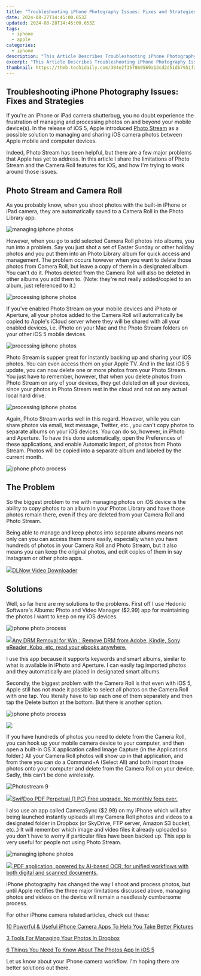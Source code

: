 ```yaml
---
title: "Troubleshooting iPhone Photography Issues: Fixes and Strategies"
date: 2024-08-27T14:45:00.653Z
updated: 2024-08-28T14:45:00.653Z
tags:
  - iphone
  - apple
categories:
  - iphone
description: "This Article Describes Troubleshooting iPhone Photography Issues: Fixes and Strategies"
excerpt: "This Article Describes Troubleshooting iPhone Photography Issues: Fixes and Strategies"
thumbnail: https://thmb.techidaily.com/304e2f357860569a12cd2d51db7951faca7194234bf8cf17b2b3fe018f5794d5.jpg
---
```


## Troubleshooting iPhone Photography Issues: Fixes and Strategies

 If you're an iPhone or iPad camera shutterbug, you no doubt experience the frustration of managing and processing photos on and beyond your mobile device(s). In the release of iOS 5, Apple introduced [Photo Stream](http://www.apple.com/icloud/features/photo-stream.html) as a possible solution to managing and sharing iOS camera photos between Apple mobile and computer devices.

 Indeed, Photo Stream has been helpful, but there are a few major problems that Apple has yet to address. In this article I share the limitations of Photo Stream and the Camera Roll features for iOS, and how I'm trying to work around those issues.

## Photo Stream and Camera Roll

 As you probably know, when you shoot photos with the built-in iPhone or iPad camera, they are automatically saved to a Camera Roll in the Photo Library app.

![managing iphone photos](https://static1.makeuseofimages.com/wordpress/wp-content/uploads/2012/04/camera_roll.jpg)

 However, when you go to add selected Camera Roll photos into albums, you run into a problem. Say you just shot a set of Easter Sunday or other holiday photos and you put them into an Photo Library album for quick access and management. The problem occurs however when you want to delete those photos from Camera Roll, but leave a copy of them in a designated album. You can't do it. Photos deleted from the Camera Roll will also be deleted in other albums you add them to. (Note: they're not really added/copied to an album, just referenced to it.)

![processing iphone photos](https://static1.makeuseofimages.com/wordpress/wp-content/uploads/2012/04/photostream_4.jpg)

 If you've enabled Photo Stream on your mobile devices and iPhoto or Aperture, all your photos added to the Camera Roll will automatically be copied to Apple's iCloud server where they will be shared with all your enabled devices, i.e. iPhoto on your Mac and the Photo Stream folders on your other iOS 5 mobile devices.

![processing iphone photos](https://static1.makeuseofimages.com/wordpress/wp-content/uploads/2012/04/photostream_7.png)

 Photo Stream is supper great for instantly backing up and sharing your iOS photos. You can even access them on your Apple TV. And in the last iOS 5 update, you can now delete one or more photos from your Photo Stream. You just have to remember, however, that when you delete photos from Photo Stream on any of your devices, they get deleted on all your devices, since your photos in Photo Stream rest in the cloud and not on any actual local hard drive.

![processing iphone photos](https://static1.makeuseofimages.com/wordpress/wp-content/uploads/2012/04/photostream_13.png)

 Again, Photo Stream works well in this regard. However, while you can share photos via email, text message, Twitter, etc., you can't copy photos to separate albums on your iOS devices. You can do so, however, in iPhoto and Aperture. To have this done automatically, open the Preferences of these applications, and enable Automatic Import, of photos from Photo Stream. Photos will be copied into a separate album and labeled by the current month.

![iphone photo process](https://static1.makeuseofimages.com/wordpress/wp-content/uploads/2012/04/aperture.png)

## The Problem

 So the biggest problem to me with managing photos on iOS device is the ability to copy photos to an album in your Photos Library and have those photos remain there, even if they are deleted from your Camera Roll and Photo Stream.

 Being able to manage and keep photos into separate albums means not only can you can access them more easily, especially when you have hundreds of photos in your Camera Roll and Photo Stream, but it also means you can keep the original photos, and edit copies of them in say Instagram or other photo apps.

<!-- affiliate ads begin -->
<a href="https://secure.2checkout.com/order/checkout.php?PRODS=4712430&QTY=1&AFFILIATE=108875&CART=1"><img src="https://secure.avangate.com/images/merchant/c404a5adbf90e09631678b13b05d9d7a/products/dlnow_256.png" border="0">DLNow Video Downloader</a>
<!-- affiliate ads end -->
## Solutions

 Well, so far here are my solutions to the problems. First off I use Hedonic Software's Albums: Photo and Video Manager ($2.99) app for maintaining the photos I want to keep on my iOS devices.

![iphone photo process](https://static1.makeuseofimages.com/wordpress/wp-content/uploads/2012/04/photostream_10.jpg)

<!-- affiliate ads begin -->
<a href="https://secure.2checkout.com/order/checkout.php?PRODS=4600113&QTY=1&AFFILIATE=108875&CART=1"><img src="https://www.epubor.com/images/drm-removal-feature2.png" border="0">Any DRM Removal for Win：Remove DRM from Adobe, Kindle, Sony eReader, Kobo, etc, read your ebooks anywhere.</a>
<!-- affiliate ads end -->
 I use this app because it supports keywords and smart albums, similar to what is available in iPhoto and Aperture. I can easily tag imported photos and they automatically are placed in designated smart albums.

 Secondly, the biggest problem with the Camera Roll is that even with iOS 5, Apple still has not made it possible to select all photos on the Camera Roll with one tap. You literally have to tap each one of them separately and then tap the Delete button at the bottom. But there is another option.

![iphone photo process](https://static1.makeuseofimages.com/wordpress/wp-content/uploads/2012/04/iphonecamera.jpg)

<!-- affiliate ads begin -->
<a href="https://estore.winxdvd.com/order/checkout.php?PRODS=1412049&QTY=1&AFFILIATE=108875&CART=1"><img src="https://www.winxdvd.com/affiliate/new-banner/pt-200x200.jpg" border="0"></a>
<!-- affiliate ads end -->
 If you have hundreds of photos you need to delete from the Camera Roll, you can hook up your mobile camera device to your computer, and then open a built-in OS X application called Image Capture (in the Applications folder.) All your Camera Roll photos will show up in that application, and from there you can do a Command+A (Select All) and both import those photos onto your computer and delete from the Camera Roll on your device. Sadly, this can't be done wirelessly.

![Photostream 9](https://static1.makeuseofimages.com/wordpress/wp-content/uploads/2012/04/photostream_9.jpg)

<!-- affiliate ads begin -->
<a href="https://purchase.swifdoo.com/order/checkout.php?PRODS=40002162&QTY=1&AFFILIATE=108875&CART=1"><img src="https://secure.avangate.com/images/merchant/8b932759a5a04ddb34bf79e3f9072e4b/products/1_Product%20box%20white-1024x1024.png" border="0">SwifDoo PDF Perpetual (1 PC) Free upgrade. No monthly fees ever. 
</a>
<!-- affiliate ads end -->
 I also use an app called CameraSync ($2.99) on my iPhone which will after being launched instantly uploads all my Camera Roll photos and videos to a designated folder in Dropbox (or SkyDrive, FTP server, Amazon S3 bucket, etc..) It will remember which image and video files it already uploaded so you don't have to worry if particular files have been backed up. This app is very useful for people not using Photo Stream.

![managing iphone photos](https://static1.makeuseofimages.com/wordpress/wp-content/uploads/2012/04/Screen-Shot-2012-04-10-at-12.46.25-AM.jpg)

<!-- affiliate ads begin -->
<a href="https://checkout.abbyy.com/order/checkout.php?PRODS=39254549&QTY=1&AFFILIATE=108875&CART=1"> <img src="https://secure.avangate.com/images/merchant/0e5fb5c76fca16adbee503c9aff393cd/products/8_FR-Badges-NEW-FR-Standard-16-WIN-200.png" border="0"> PDF application, powered by AI-based OCR, for unified workflows with both digital and scanned documents. </a>
<!-- affiliate ads end -->
 iPhone photography has changed the way I shoot and process photos, but until Apple rectifies the three major limitations discussed above, managing photos and videos on the device will remain a needlessly cumbersome process.

For other iPhone camera related articles, check out these:

[10 Powerful & Useful iPhone Camera Apps To Help You Take Better Pictures](https://www.makeuseof.com/tag/10-powerful-iphone-camera-apps-pictures/)

[3 Tools For Managing Your Photos In Dropbox](https://www.makeuseof.com/tag/3-tools-managing-photos-dropbox-mac/)

[6 Things You Need To Know About The Photos App In iOS 5](https://www.makeuseof.com/tag/did-you-know-the-iphones-basic-photo-app-can-do-this/)

 Let us know about your iPhone camera workflow. I'm hoping there are better solutions out there.

<ins class="adsbygoogle"
     style="display:block"
     data-ad-format="autorelaxed"
     data-ad-client="ca-pub-7571918770474297"
     data-ad-slot="1223367746"></ins>



<ins class="adsbygoogle"
     style="display:block"
     data-ad-client="ca-pub-7571918770474297"
     data-ad-slot="8358498916"
     data-ad-format="auto"
     data-full-width-responsive="true"></ins>


